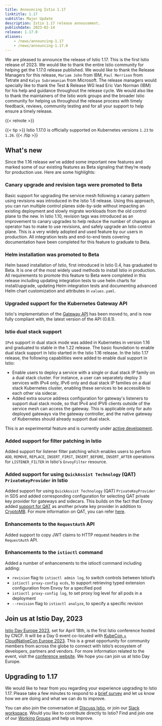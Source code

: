 ```yaml
---
title: Announcing Istio 1.17
linktitle: 1.17
subtitle: Major Update
description: Istio 1.17 release annoucement.
publishdate: 2023-02-14
release: 1.17.0
aliases:
    - /news/announcing-1.17
    - /news/announcing-1.17.0
---
```


We are pleased to announce the release of Istio 1.17. This is the first Istio release of 2023. We would like to thank the entire Istio community for helping get the 1.17.0 release published. We would like to thank the Release Managers for this release, `Mariam John` from IBM, `Paul Merrison` from Tetrate and `Kalya Subramanian` from Microsoft. The release managers would specially like to thank the Test & Release WG lead Eric Van Norman (IBM) for his help and guidance throughout the release cycle. We would also like to thank the maintainers of the Istio work groups and the broader Istio community for helping us throughout the release process with timely feedback, reviews, community testing and for all your support to help ensure a timely release.

{{< relnote >}}

{{< tip >}}
Istio 1.17.0 is officially supported on Kubernetes versions `1.23` to `1.26`.
{{< /tip >}}

## What's new

Since the 1.16 release we’ve added some important new features and marked some of our existing features as Beta signaling that they’re ready for production use. Here are some highlights:

### Canary upgrade and revision tags were promoted to Beta

Basic support for upgrading the service mesh following a canary pattern using revisions was introduced in the Istio 1.6 release. Using this approach, you can run multiple control planes side-by-side without impacting an existing deployment and slowly migrate workloads from the old control plane to the new. In Istio 1.10, revision tags was introduced as an improvement to canary upgrades to help reduce the number of changes an operator has to make to use revisions, and safely upgrade an Istio control plane. This is a very widely adopted and used feature by our users in production. All integration tests and end-to-end tests covering documentation have been completed for this feature to graduate to Beta.

### Helm installation was promoted to Beta

Helm based installation of Istio, first introduced in Istio 0.4, has graduated to Beta. It is one of the most widely used methods to install Istio in production. All requirements to promote this feature to Beta were completed in this release including updating integration tests to use helm charts for install/upgrade, updating Helm integration tests and documenting advanced Helm chart customization and attributes in `values.yaml`.

### Upgraded support for the Kubernetes Gateway API

Istio's implementation of the [Gateway API](https://gateway-api.sigs.k8s.io/) has been moved to, and is now fully compliant with, the latest version of the API (0.6.1).

### Istio dual stack support

`IPv6` support in dual stack mode was added in Kubernetes in version 1.16 and graduated to stable in the 1.22 release. The basic foundation to enable dual stack support in Istio started in the Istio 1.16 release. In the Istio 1.17 release, the following capabilities were added to enable dual support in Istio:

- Enable users to deploy a service with a single or dual stack IP family on a dual stack cluster. For instance, a user can separately deploy 3 services with IPv4 only, IPv6 only and dual stack IP families on a dual stack Kubernetes cluster, enabling these services to be accessible to each other via sidecar.
- Added extra source address configuration for gateway's listeners to support dual stack mode, so that IPv4 and IPV6 clients outside of the service mesh can access the gateway. This is applicable only for auto deployed gateways via the gateway controller, and the native gateway of Kubernetes should already support dual stack.

This is an experimental feature and is currently under [active development](https://github.com/istio/istio/issues/40394).

### Added support for filter patching in Istio

Added support for listener filter patching which enables users to perform `ADD`, `REMOVE`, `REPLACE`, `INSERT_FIRST`, `INSERT_BEFORE`, `INSERT_AFTER` operations for `LISTENER_FILTER` in Istio's `EnvoyFilter` resource.

### Added support for using `QuickAssist Technology` (QAT) `PrivateKeyProvider` in Istio

Added support for using `QuickAssist Technology` (QAT) `PrivateKeyProvider` in SDS and added corresponding configuration for selecting QAT private key provider for gateways and sidecars. This builds on the fact that Envoy added [support for QAT](https://github.com/envoyproxy/envoy/issues/21531) as another private key provider in addition to [CryptoMB](/pt-br/blog/2022/cryptomb-privatekeyprovider/). For more information on QAT, you can refer [here](https://www.intel.com/content/www/us/en/developer/articles/technical/envoy-tls-acceleration-with-quickassist-technology.html).

### Enhancements to the `RequestAuth` API

Added support to copy JWT claims to HTTP request headers in the `RequestAuth` API.

### Enhancements to the `istioctl` command

Added a number of enhancements to the istioctl command including adding:

- `revision` flag to `istioctl admin log`, to switch controls between Istiod’s
- `istioctl proxy-config ecds`, to support retrieving typed extension configuration from Envoy for a specified pod
- `istioctl proxy-config log`, to set proxy log level for all pods in a deployment
- `--revision` flag to `istioctl analyze`, to specify a specific revision

## Join us at Istio Day, 2023

[Istio Day Europe 2023](https://events.linuxfoundation.org/kubecon-cloudnativecon-europe/co-located-events/istio-day/), set for April 18th, is the first Istio conference hosted by CNCF. It will be a Day 0 event co-located with [KubeCon + CloudNativeCon Europe 2023](https://events.linuxfoundation.org/kubecon-cloudnativecon-europe). This is a great opportunity for community members from across the globe to connect with Istio’s ecosystem of developers, partners and vendors. For more information related to the event, visit the [conference website](https://events.linuxfoundation.org/kubecon-cloudnativecon-europe/). We hope you can join us at Istio Day Europe.

## Upgrading to 1.17

We would like to hear from you regarding your experience upgrading to Istio 1.17. Please take a few minutes to respond to a [brief survey](https://forms.gle/99uiMML96AmsXY5d6) and let us know how we are doing and what we can do to improve.

You can also join the conversation at [Discuss Istio](https://discuss.istio.io/), or join our [Slack workspace](https://slack.istio.io/).
Would you like to contribute directly to Istio? Find and join one of our [Working Groups](https://github.com/istio/community/blob/master/WORKING-GROUPS.md) and help us improve.
